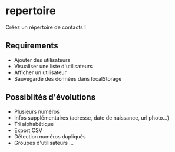 # repertoire

Créez un répertoire de contacts !

## Requirements
- Ajouter des utilisateurs
- Visualiser une liste d'utilisateurs
- Afficher un utilisateur
- Sauvegarde des données dans localStorage

## Possiblités d'évolutions
- Plusieurs numéros
- Infos supplémentaires (adresse, date de naissance, url photo...)
- Tri alphabétique 
- Export CSV
- Détection numéros dupliqués
- Groupes d'utilisateurs
...

